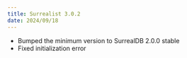 ```yaml
---
title: Surrealist 3.0.2
date: 2024/09/18
---
```


- Bumped the minimum version to SurrealDB 2.0.0 stable
- Fixed initialization error